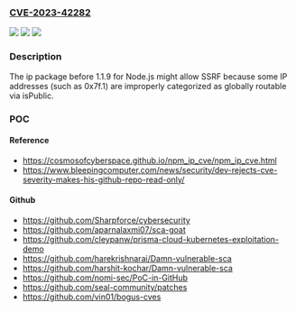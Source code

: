 ### [CVE-2023-42282](https://cve.mitre.org/cgi-bin/cvename.cgi?name=CVE-2023-42282)
![](https://img.shields.io/static/v1?label=Product&message=n%2Fa&color=blue)
![](https://img.shields.io/static/v1?label=Version&message=n%2Fa%20&color=brightgreen)
![](https://img.shields.io/static/v1?label=Vulnerability&message=n%2Fa&color=brightgreen)

### Description

The ip package before 1.1.9 for Node.js might allow SSRF because some IP addresses (such as 0x7f.1) are improperly categorized as globally routable via isPublic.

### POC

#### Reference
- https://cosmosofcyberspace.github.io/npm_ip_cve/npm_ip_cve.html
- https://www.bleepingcomputer.com/news/security/dev-rejects-cve-severity-makes-his-github-repo-read-only/

#### Github
- https://github.com/Sharpforce/cybersecurity
- https://github.com/aparnalaxmi07/sca-goat
- https://github.com/cleypanw/prisma-cloud-kubernetes-exploitation-demo
- https://github.com/harekrishnarai/Damn-vulnerable-sca
- https://github.com/harshit-kochar/Damn-vulnerable-sca
- https://github.com/nomi-sec/PoC-in-GitHub
- https://github.com/seal-community/patches
- https://github.com/vin01/bogus-cves

